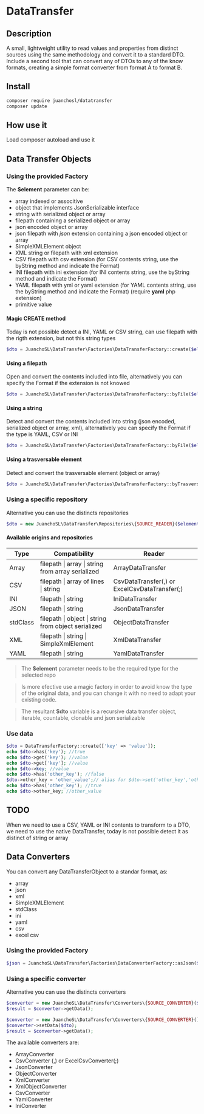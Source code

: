 # DataTransfer

## Description

A small, lightweight utility to read values and properties from distinct sources using the same methodology and convert it to a standard DTO.
Include a second tool that can convert any of DTOs to any of the know formats, creating a simple format converter from format A to format B.

## Install

```bash
composer require juanchosl/datatransfer
composer update
```

## How use it

Load composer autoload and use it

## Data Transfer Objects

### Using the provided Factory

The **$element** parameter can be:
- array indexed or associtive
- object that implements JsonSerializable interface
- string with serialized object or array
- filepath containing a serialized object or array
- json encoded object or array
- json filepath with _json_ extension containing a json encoded object or array
- SimpleXMLElement object
- XML string or filepath with xml extension
- CSV filepath with csv extension (for CSV contents string, use the byString method and indicate the Format)
- INI filepath with ini extension (for INI contents string, use the byString method and indicate the Format)
- YAML filepath with yml or yaml extension (for YAML contents string, use the byString method and indicate the Format) (require __yaml__ php extension) 
- primitive value

#### Magic CREATE method
Today is not possible detect a INI, YAML or CSV string, can use filepath with the rigth extension, but not this string types
```php
$dto = JuanchoSL\DataTransfer\Factories\DataTransferFactory::create($element);
```
#### Using a filepath
Open and convert the contents included into file, alternatively you can specify the Format if the extension is not knowed
```php
$dto = JuanchoSL\DataTransfer\Factories\DataTransferFactory::byFile($element, Format $original_format= null);
```
#### Using a string
Detect and convert the contents included into string (json encoded, serialized object or array, xml), alternatively you can specify the Format if the type is YAML, CSV or INI
```php
$dto = JuanchoSL\DataTransfer\Factories\DataTransferFactory::byFile($element, Format $original_format= null);
```
#### Using a trasversable element
Detect and convert the trasversable element (object or array)
```php
$dto = JuanchoSL\DataTransfer\Factories\DataTransferFactory::byTrasversable($element);
```

### Using a specific repository

Alternative you can use the distincts repositories

```php
$dto = new JuanchoSL\DataTransfer\Repositories\{SOURCE_READER}($element)
```

#### Available origins and repositories

|   Type    | Compatibility                                     | Reader            |
|-----------|---------------------------------------------------|-------------------|
| Array     |filepath \| array \| string from array serialized  |ArrayDataTransfer  |
| CSV       |filepath \| array of lines \| string               |CsvDataTransfer(,) or ExcelCsvDataTransfer(;)    |
| INI       |filepath \| string                                 |IniDataTransfer    |
| JSON      |filepath \| string                                 |JsonDataTransfer   |
| stdClass  |filepath \| object \| string from object serialized|ObjectDataTransfer |
| XML       |filepath \| string \| SimpleXmlElement             |XmlDataTransfer    |
| YAML      |filepath \| string                                 |YamlDataTransfer   |

> The **$element** parameter needs to be the required type for the selected repo

> Is more efective use a magic factory in order to avoid know the type of the original data, and you can change it with no need to adapt your existing code.

> The resultant **$dto** variable is a recursive data transfer object, iterable, countable, clonable and json serializable

### Use data

```php
$dto = DataTransferFactory::create(['key' => 'value']);
echo $dto->has('key'); //true
echo $dto->get('key'); //value
echo $dto->get['key']; //value
echo $dto->key; //value
echo $dto->has('other_key'); //false
$dto->other_key = 'other_value';// alias for $dto->set('other_key','other_value')
echo $dto->has('other_key'); //true
echo $dto->other_key; //other_value
```

## TODO

When we need to use a CSV, YAML or INI contents to transform to a DTO, we need to use the native DataTransfer, today is not possible detect it as distinct of string or array


## Data Converters

You can convert any DataTransferObject to a standar format, as:

* array
* json
* xml
* SimpleXMLElement
* stdClass
* ini
* yaml
* csv
* excel csv

### Using the provided Factory

```php
$json = JuanchoSL\DataTransfer\Factories\DataConverterFactory::asJson($dto);
```

### Using a specific converter

Alternative you can use the distincts converters

```php
$converter = new JuanchoSL\DataTransfer\Converters\{SOURCE_CONVERTER}($dto);
$result = $converter->getData();
```

```php
$converter = new JuanchoSL\DataTransfer\Converters\{SOURCE_CONVERTER}();
$converter->setData($dto);
$result = $converter->getData();
```

The available converters are:
- ArrayConverter
- CsvConverter (,) or ExcelCsvConverter(;)
- JsonConverter
- ObjectConverter
- XmlConverter
- XmlObjectConverter
- CsvConverter
- YamlConverter
- IniConverter